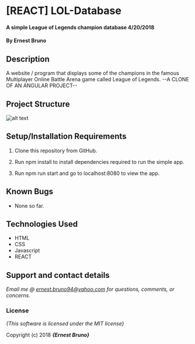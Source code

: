 # [REACT] LOL-Database


#### A simple League of Legends champion database 4/20/2018

#### By **Ernest Bruno**

## Description

A website / program that displays some of the champions in the famous Multiplayer Online Battle Arena game called League of Legends.
--A CLONE OF AN ANGULAR PROJECT--

## Project Structure

![alt text](https://drive.google.com/file/d/1awNiDl0pd9UnAjVxkyRI7OW-LDhH5KMz/view?usp=sharing)


## Setup/Installation Requirements

1. Clone this repository from GitHub.

2. Run npm install to install dependencies required to run the simple app.

3. Run npm run start and go to localhost:8080 to view the app.

## Known Bugs

* None so far.

## Technologies Used
* HTML
* CSS
* Javascript
* REACT

## Support and contact details

_Email me @ ernest.bruno94@yahoo.com for questions, comments, or concerns._

### License

*{This software is licensed under the MIT license}*

Copyright (c) 2018 **_{Ernest Bruno}_**
